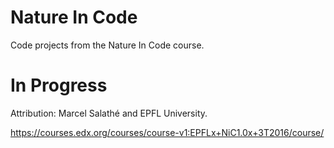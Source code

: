 # Nature In Code

Code projects from the Nature In Code course.

# In Progress

Attribution: Marcel Salathé and EPFL University.

https://courses.edx.org/courses/course-v1:EPFLx+NiC1.0x+3T2016/course/

